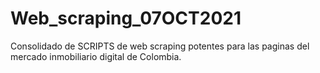 # Web_scraping_07OCT2021
Consolidado de SCRIPTS de web scraping potentes para las paginas del mercado inmobiliario digital de Colombia.
